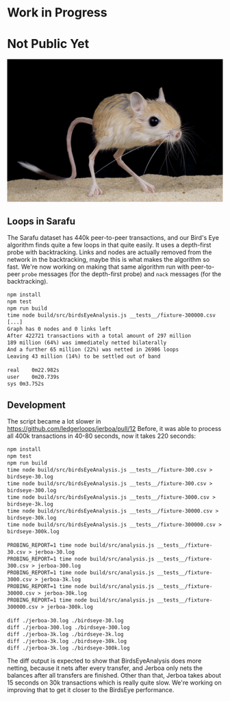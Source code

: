 # Work in Progress
# Not Public Yet

![jerboa](./jerboa.jpg)

## Loops in Sarafu
The Sarafu dataset has 440k peer-to-peer transactions, and our Bird's Eye algorithm finds quite a few loops in that quite easily.
It uses a depth-first probe with backtracking. Links and nodes are actually removed from the network in the backtracking, maybe this is
what makes the algorithm so fast.
We're now working on making that same algorithm run with peer-to-peer `probe` messages (for the depth-first probe) and `nack` messages (for the backtracking).

```
npm install
npm test
npm run build
time node build/src/birdsEyeAnalysis.js __tests__/fixture-300000.csv
[...]
Graph has 0 nodes and 0 links left
After 422721 transactions with a total amount of 297 million
189 million (64%) was immediately netted bilaterally
And a further 65 million (22%) was netted in 26986 loops
Leaving 43 million (14%) to be settled out of band

real	0m22.982s
user	0m20.739s
sys	0m3.752s
```

## Development
The script became a lot slower in https://github.com/ledgerloops/jerboa/pull/12
Before, it was able to process all 400k transactions in 40-80 seconds,
now it takes 220 seconds:

```
npm install
npm test
npm run build
time node build/src/birdsEyeAnalysis.js __tests__/fixture-300.csv > birdseye-30.log
time node build/src/birdsEyeAnalysis.js __tests__/fixture-300.csv > birdseye-300.log
time node build/src/birdsEyeAnalysis.js __tests__/fixture-3000.csv > birdseye-3k.log
time node build/src/birdsEyeAnalysis.js __tests__/fixture-30000.csv > birdseye-30k.log
time node build/src/birdsEyeAnalysis.js __tests__/fixture-300000.csv > birdseye-300k.log

PROBING_REPORT=1 time node build/src/analysis.js __tests__/fixture-30.csv > jerboa-30.log
PROBING_REPORT=1 time node build/src/analysis.js __tests__/fixture-300.csv > jerboa-300.log
PROBING_REPORT=1 time node build/src/analysis.js __tests__/fixture-3000.csv > jerboa-3k.log
PROBING_REPORT=1 time node build/src/analysis.js __tests__/fixture-30000.csv > jerboa-30k.log
PROBING_REPORT=1 time node build/src/analysis.js __tests__/fixture-300000.csv > jerboa-300k.log

diff ./jerboa-30.log ./birdseye-30.log
diff ./jerboa-300.log ./birdseye-300.log
diff ./jerboa-3k.log ./birdseye-3k.log
diff ./jerboa-3k.log ./birdseye-30k.log
diff ./jerboa-3k.log ./birdseye-300k.log
```

The diff output is expected to show that BirdsEyeAnalysis does more netting, because it nets after every transfer, and Jerboa only nets the balances after all transfers are finished.
Other than that, Jerboa takes about 15 seconds on 30k transactions which is really quite slow. We're working on improving that to get it closer to the BirdsEye performance.